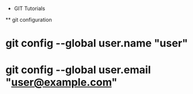 * GIT Tutorials

** git configuration 

# git config --global user.name "user"
# git config --global user.email "user@example.com"


